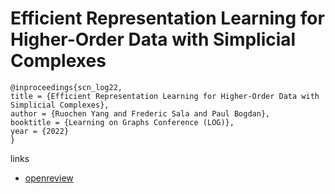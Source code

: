 # Efficient Representation Learning for Higher-Order Data with Simplicial Complexes

```
@inproceedings{scn_log22,
title = {Efficient Representation Learning for Higher-Order Data with Simplicial Complexes},
author = {Ruochen Yang and Frederic Sala and Paul Bogdan},
booktitle = {Learning on Graphs Conference (LOG)},
year = {2022}
}
```

links
- [openreview](https://openreview.net/forum?id=nGqJY4DODN)
